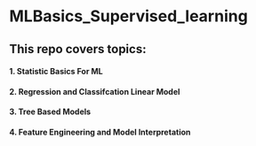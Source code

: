 # MLBasics_Supervised_learning

## This repo covers topics:
#### 1. Statistic Basics For ML
#### 2. Regression and Classifcation Linear Model
#### 3. Tree Based Models
#### 4. Feature Engineering and Model Interpretation
